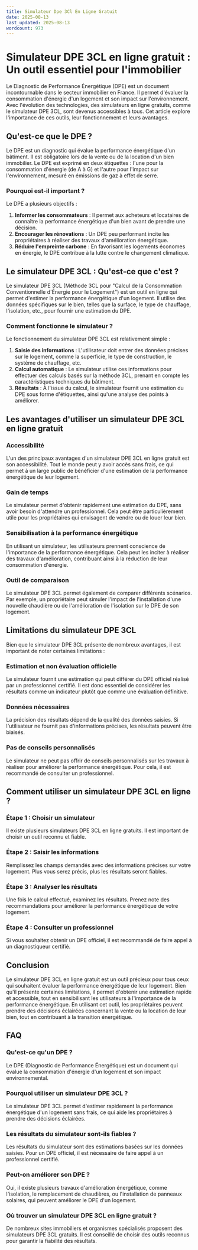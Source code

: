 ```yaml
---
title: Simulateur Dpe 3Cl En Ligne Gratuit
date: 2025-08-13
last_updated: 2025-08-13
wordcount: 973
---
```


# Simulateur DPE 3CL en ligne gratuit : Un outil essentiel pour l'immobilier

Le Diagnostic de Performance Énergétique (DPE) est un document incontournable dans le secteur immobilier en France. Il permet d'évaluer la consommation d'énergie d'un logement et son impact sur l'environnement. Avec l'évolution des technologies, des simulateurs en ligne gratuits, comme le simulateur DPE 3CL, sont devenus accessibles à tous. Cet article explore l'importance de ces outils, leur fonctionnement et leurs avantages.

## Qu'est-ce que le DPE ?

Le DPE est un diagnostic qui évalue la performance énergétique d'un bâtiment. Il est obligatoire lors de la vente ou de la location d'un bien immobilier. Le DPE est exprimé en deux étiquettes : l'une pour la consommation d'énergie (de A à G) et l'autre pour l'impact sur l'environnement, mesuré en émissions de gaz à effet de serre.

### Pourquoi est-il important ?

Le DPE a plusieurs objectifs :

1. **Informer les consommateurs** : Il permet aux acheteurs et locataires de connaître la performance énergétique d'un bien avant de prendre une décision.
2. **Encourager les rénovations** : Un DPE peu performant incite les propriétaires à réaliser des travaux d'amélioration énergétique.
3. **Réduire l'empreinte carbone** : En favorisant les logements économes en énergie, le DPE contribue à la lutte contre le changement climatique.

## Le simulateur DPE 3CL : Qu'est-ce que c'est ?

Le simulateur DPE 3CL (Méthode 3CL pour "Calcul de la Consommation Conventionnelle d'Énergie pour le Logement") est un outil en ligne qui permet d'estimer la performance énergétique d'un logement. Il utilise des données spécifiques sur le bien, telles que la surface, le type de chauffage, l'isolation, etc., pour fournir une estimation du DPE.

### Comment fonctionne le simulateur ?

Le fonctionnement du simulateur DPE 3CL est relativement simple :

1. **Saisie des informations** : L'utilisateur doit entrer des données précises sur le logement, comme la superficie, le type de construction, le système de chauffage, etc.
2. **Calcul automatique** : Le simulateur utilise ces informations pour effectuer des calculs basés sur la méthode 3CL, prenant en compte les caractéristiques techniques du bâtiment.
3. **Résultats** : À l'issue du calcul, le simulateur fournit une estimation du DPE sous forme d'étiquettes, ainsi qu'une analyse des points à améliorer.

## Les avantages d'utiliser un simulateur DPE 3CL en ligne gratuit

### Accessibilité

L'un des principaux avantages d'un simulateur DPE 3CL en ligne gratuit est son accessibilité. Tout le monde peut y avoir accès sans frais, ce qui permet à un large public de bénéficier d'une estimation de la performance énergétique de leur logement.

### Gain de temps

Le simulateur permet d'obtenir rapidement une estimation du DPE, sans avoir besoin d'attendre un professionnel. Cela peut être particulièrement utile pour les propriétaires qui envisagent de vendre ou de louer leur bien.

### Sensibilisation à la performance énergétique

En utilisant un simulateur, les utilisateurs prennent conscience de l'importance de la performance énergétique. Cela peut les inciter à réaliser des travaux d'amélioration, contribuant ainsi à la réduction de leur consommation d'énergie.

### Outil de comparaison

Le simulateur DPE 3CL permet également de comparer différents scénarios. Par exemple, un propriétaire peut simuler l'impact de l'installation d'une nouvelle chaudière ou de l'amélioration de l'isolation sur le DPE de son logement.

## Limitations du simulateur DPE 3CL

Bien que le simulateur DPE 3CL présente de nombreux avantages, il est important de noter certaines limitations :

### Estimation et non évaluation officielle

Le simulateur fournit une estimation qui peut différer du DPE officiel réalisé par un professionnel certifié. Il est donc essentiel de considérer les résultats comme un indicateur plutôt que comme une évaluation définitive.

### Données nécessaires

La précision des résultats dépend de la qualité des données saisies. Si l'utilisateur ne fournit pas d'informations précises, les résultats peuvent être biaisés.

### Pas de conseils personnalisés

Le simulateur ne peut pas offrir de conseils personnalisés sur les travaux à réaliser pour améliorer la performance énergétique. Pour cela, il est recommandé de consulter un professionnel.

## Comment utiliser un simulateur DPE 3CL en ligne ?

### Étape 1 : Choisir un simulateur

Il existe plusieurs simulateurs DPE 3CL en ligne gratuits. Il est important de choisir un outil reconnu et fiable.

### Étape 2 : Saisir les informations

Remplissez les champs demandés avec des informations précises sur votre logement. Plus vous serez précis, plus les résultats seront fiables.

### Étape 3 : Analyser les résultats

Une fois le calcul effectué, examinez les résultats. Prenez note des recommandations pour améliorer la performance énergétique de votre logement.

### Étape 4 : Consulter un professionnel

Si vous souhaitez obtenir un DPE officiel, il est recommandé de faire appel à un diagnostiqueur certifié.

## Conclusion

Le simulateur DPE 3CL en ligne gratuit est un outil précieux pour tous ceux qui souhaitent évaluer la performance énergétique de leur logement. Bien qu'il présente certaines limitations, il permet d'obtenir une estimation rapide et accessible, tout en sensibilisant les utilisateurs à l'importance de la performance énergétique. En utilisant cet outil, les propriétaires peuvent prendre des décisions éclairées concernant la vente ou la location de leur bien, tout en contribuant à la transition énergétique.

## FAQ

### Qu'est-ce qu'un DPE ?

Le DPE (Diagnostic de Performance Énergétique) est un document qui évalue la consommation d'énergie d'un logement et son impact environnemental.

### Pourquoi utiliser un simulateur DPE 3CL ?

Le simulateur DPE 3CL permet d'estimer rapidement la performance énergétique d'un logement sans frais, ce qui aide les propriétaires à prendre des décisions éclairées.

### Les résultats du simulateur sont-ils fiables ?

Les résultats du simulateur sont des estimations basées sur les données saisies. Pour un DPE officiel, il est nécessaire de faire appel à un professionnel certifié.

### Peut-on améliorer son DPE ?

Oui, il existe plusieurs travaux d'amélioration énergétique, comme l'isolation, le remplacement de chaudières, ou l'installation de panneaux solaires, qui peuvent améliorer le DPE d'un logement.

### Où trouver un simulateur DPE 3CL en ligne gratuit ?

De nombreux sites immobiliers et organismes spécialisés proposent des simulateurs DPE 3CL gratuits. Il est conseillé de choisir des outils reconnus pour garantir la fiabilité des résultats.